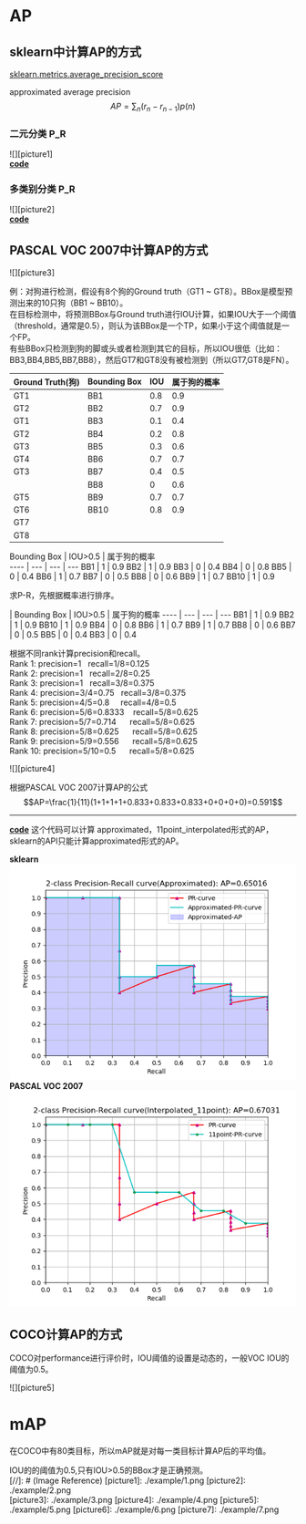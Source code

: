 # AP
## sklearn中计算AP的方式  
[sklearn.metrics.average_precision_score](https://scikit-learn.org/stable/auto_examples/model_selection/plot_precision_recall.html#sphx-glr-auto-examples-model-selection-plot-precision-recall-py)

approximated average precision
$$AP=\sum_n(r_n-r_{n-1})p(n)$$  
### 二元分类 P_R
![][picture1]  
[**code**](scikit-learn_binary_classification_AP.py)
### 多类别分类 P_R
![][picture2]  
[**code**](scikit-learn_multi_label_AP.py)  
## PASCAL VOC 2007中计算AP的方式  
![][picture3]    

例：对狗进行检测，假设有8个狗的Ground truth（GT1 ~ GT8）。BBox是模型预测出来的10只狗（BB1 ~ BB10）。    
在目标检测中，将预测BBox与Ground truth进行IOU计算，如果IOU大于一个阈值（threshold，通常是0.5），则认为该BBox是一个TP，如果小于这个阈值就是一个FP。  
有些BBox只检测到狗的脚或头或者检测到其它的目标，所以IOU很低（比如：BB3,BB4,BB5,BB7,BB8），然后GT7和GT8没有被检测到（所以GT7,GT8是FN）。    
   
Ground Truth(狗) | Bounding Box | IOU | 属于狗的概率
---- | --- | --- | ---
GT1 | BB1 | 0.8 | 0.9
GT2 | BB2 | 0.7 | 0.9
GT1 | BB3 | 0.1 | 0.4
GT2 | BB4 | 0.2 | 0.8
GT3 | BB5 | 0.3 | 0.6
GT4 | BB6 | 0.7 | 0.7
GT3 | BB7 | 0.4 | 0.5
|   | BB8 | 0   | 0.6
GT5 | BB9 | 0.7 | 0.7
GT6 | BB10 | 0.8 | 0.9
GT7 |    |    | 
GT8 |    |    |        

Bounding Box | IOU>0.5 | 属于狗的概率  
---- | --- | --- | ---
BB1 | 1 | 0.9
BB2 | 1 | 0.9
BB3 | 0 | 0.4
BB4 | 0 | 0.8
BB5 | 0 | 0.4
BB6 | 1 | 0.7
BB7 | 0 | 0.5
BB8 | 0 | 0.6
BB9 | 1 | 0.7
BB10 | 1 | 0.9  

求P-R，先根据概率进行排序。   

| Bounding Box | IOU>0.5 | 属于狗的概率
---- | --- | --- | ---
BB1 | 1 | 0.9
BB2 | 1 | 0.9
BB10 | 1 | 0.9 
BB4 | 0 | 0.8
BB6 | 1 | 0.7
BB9 | 1 | 0.7
BB8 | 0 | 0.6
BB7 | 0 | 0.5
BB5 | 0 | 0.4
BB3 | 0 | 0.4    

根据不同rank计算precision和recall。  
Rank 1: precision=1 &nbsp;&nbsp;recall=1/8=0.125  
Rank 2: precision=1 &nbsp;&nbsp;recall=2/8=0.25  
Rank 3: precision=1 &nbsp;&nbsp;recall=3/8=0.375  
Rank 4: precision=3/4=0.75 &nbsp;&nbsp;recall=3/8=0.375  
Rank 5: precision=4/5=0.8 &nbsp;&nbsp;&nbsp;&nbsp;recall=4/8=0.5    
Rank 6: precision=5/6=0.8333 &nbsp;&nbsp;&nbsp;recall=5/8=0.625  
Rank 7: precision=5/7=0.714 &nbsp;&nbsp;&nbsp;&nbsp;&nbsp;recall=5/8=0.625  
Rank 8: precision=5/8=0.625 &nbsp;&nbsp;&nbsp;&nbsp;&nbsp;recall=5/8=0.625  
Rank 9: precision=5/9=0.556 &nbsp;&nbsp;&nbsp;&nbsp;&nbsp;recall=5/8=0.625  
Rank 10: precision=5/10=0.5 &nbsp;&nbsp;&nbsp;&nbsp;&nbsp;recall=5/8=0.625  

![][picture4]    
  
根据PASCAL VOC 2007计算AP的公式  
$$AP=\frac{1}{11}(1+1+1+1+0.833+0.833+0.833+0+0+0+0)=0.591$$    

_ _ _
[**code**](approximated-11point_AP.py) 这个代码可以计算 approximated，11point_interpolated形式的AP，sklearn的API只能计算approximated形式的AP。  
  
**sklearn**  
![](example/6.png)  
**PASCAL VOC 2007**  
![](example/7.png)

## COCO计算AP的方式  
COCO对performance进行评价时，IOU阈值的设置是动态的，一般VOC IOU的阈值为0.5。    

![][picture5]  
# mAP  
在COCO中有80类目标，所以mAP就是对每一类目标计算AP后的平均值。
  
  IOU的的阈值为0.5,只有IOU>0.5的BBox才是正确预测。  
[//]: # (Image Reference)
[picture1]: ./example/1.png
[picture2]: ./example/2.png  
[picture3]: ./example/3.png
[picture4]: ./example/4.png
[picture5]: ./example/5.png
[picture6]: ./example/6.png
[picture7]: ./example/7.png